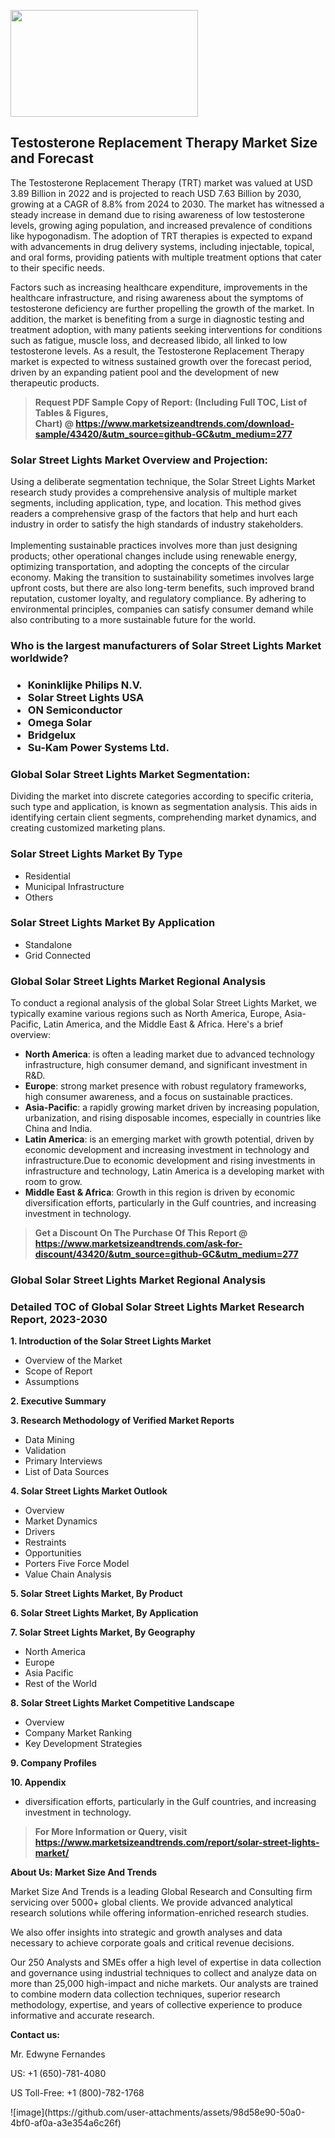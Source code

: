 <p><img class="alignnone size-medium wp-image-20088" src="https://ffe5etoiles.com/wp-content/uploads/2024/12/MST1-300x171.png" alt="" width="300" height="171" /></p><h2>Testosterone Replacement Therapy Market Size and Forecast</h2><p>The Testosterone Replacement Therapy (TRT) market was valued at USD 3.89 Billion in 2022 and is projected to reach USD 7.63 Billion by 2030, growing at a CAGR of 8.8% from 2024 to 2030. The market has witnessed a steady increase in demand due to rising awareness of low testosterone levels, growing aging population, and increased prevalence of conditions like hypogonadism. The adoption of TRT therapies is expected to expand with advancements in drug delivery systems, including injectable, topical, and oral forms, providing patients with multiple treatment options that cater to their specific needs.</p><p>Factors such as increasing healthcare expenditure, improvements in the healthcare infrastructure, and rising awareness about the symptoms of testosterone deficiency are further propelling the growth of the market. In addition, the market is benefiting from a surge in diagnostic testing and treatment adoption, with many patients seeking interventions for conditions such as fatigue, muscle loss, and decreased libido, all linked to low testosterone levels. As a result, the Testosterone Replacement Therapy market is expected to witness sustained growth over the forecast period, driven by an expanding patient pool and the development of new therapeutic products.</p></p><blockquote id="" class=""><strong>Request PDF Sample Copy of Report: (Including Full TOC, List of Tables &amp; Figures, Chart)&nbsp;@&nbsp;<strong><a href="https://www.marketsizeandtrends.com/download-sample/43420/&utm_source=github-GC&utm_medium=277" target="_blank">https://www.marketsizeandtrends.com/download-sample/43420/&utm_source=github-GC&utm_medium=277</a></strong></strong></blockquote><h3 id="" class="">Solar Street Lights Market&nbsp;Overview and Projection:</h3><p id="" class="">Using a deliberate segmentation technique, the Solar Street Lights Market research study provides a comprehensive analysis of multiple market segments, including application, type, and location. This method gives readers a comprehensive grasp of the factors that help and hurt each industry in order to satisfy the high standards of industry stakeholders. <br /> <br />Implementing sustainable practices involves more than just designing products; other operational changes include using renewable energy, optimizing transportation, and adopting the concepts of the circular economy. Making the transition to sustainability sometimes involves large upfront costs, but there are also long-term benefits, such improved brand reputation, customer loyalty, and regulatory compliance. By adhering to environmental principles, companies can satisfy consumer demand while also contributing to a more sustainable future for the world.</p><h3 id="" class="">Who is the largest manufacturers of&nbsp;Solar Street Lights Market worldwide?</h3><h3 class=""><p><ul><li>Koninklijke Philips N.V. </li><li> Solar Street Lights USA </li><li> ON Semiconductor </li><li> Omega Solar </li><li> Bridgelux </li><li> Su-Kam Power Systems Ltd.</li></ul></p></h3><h3 id="" class="">Global&nbsp;Solar Street Lights Market Segmentation:</h3><p id="" class="">Dividing the market into discrete categories according to specific criteria, such type and application, is known as segmentation analysis. This aids in identifying certain client segments, comprehending market dynamics, and creating customized marketing plans.</p><h3 id="" class="">Solar Street Lights Market&nbsp;By Type</h3><p><p><ul><li>Residential </li><li> Municipal Infrastructure </li><li> Others</p></li></ul></p></p><h3 id="" class="">Solar Street Lights Market&nbsp;By Application</h3><p class=""><p><ul><li>Standalone </li><li> Grid Connected</li></ul></p></p><h3 id="" class="">Global Solar Street Lights Market Regional Analysis</h3><p id="" class="">To conduct a regional analysis of the global Solar Street Lights Market, we typically examine various regions such as North America, Europe, Asia-Pacific, Latin America, and the Middle East &amp; Africa. Here's a brief overview:</p><ul><li><strong>North America</strong>: is often a leading market due to advanced technology infrastructure, high consumer demand, and significant investment in R&amp;D.</li><li><strong>Europe</strong>: strong market presence with robust regulatory frameworks, high consumer awareness, and a focus on sustainable practices.</li><li><strong>Asia-Pacific</strong>: a rapidly growing market driven by increasing population, urbanization, and rising disposable incomes, especially in countries like China and India.</li><li><strong>Latin America</strong>: is an emerging market with growth potential, driven by economic development and increasing investment in technology and infrastructure.Due to economic development and rising investments in infrastructure and technology, Latin America is a developing market with room to grow.</li><li><strong>Middle East &amp; Africa</strong>: Growth in this region is driven by economic diversification efforts, particularly in the Gulf countries, and increasing investment in technology.</li></ul><blockquote id="" class=""><strong>Get a Discount On The Purchase Of This Report @ <strong><a href="https://www.marketsizeandtrends.com/ask-for-discount/43420/&utm_source=github-GC&utm_medium=277" target="_blank">https://www.marketsizeandtrends.com/ask-for-discount/43420/&utm_source=github-GC&utm_medium=277</a></strong></strong></blockquote><h3 id="" class="">Global Solar Street Lights Market Regional Analysis</h3><h3 id="" class="">Detailed TOC of Global Solar Street Lights Market Research Report, 2023-2030</h3><p id="" class=""><strong>1. Introduction of the Solar Street Lights Market</strong></p><ul><li>Overview of the Market</li><li>Scope of Report</li><li>Assumptions</li></ul><p id="" class=""><strong>2. Executive Summary</strong></p><p id="" class=""><strong>3. Research Methodology of Verified Market Reports</strong></p><ul><li>Data Mining</li><li>Validation</li><li>Primary Interviews</li><li>List of Data Sources</li></ul><p id="" class=""><strong>4. Solar Street Lights Market Outlook</strong></p><ul><li>Overview</li><li>Market Dynamics</li><li>Drivers</li><li>Restraints</li><li>Opportunities</li><li>Porters Five Force Model</li><li>Value Chain Analysis</li></ul><p id="" class=""><strong>5. Solar Street Lights Market, By Product</strong></p><p id="" class=""><strong>6. Solar Street Lights Market, By Application</strong></p><p id="" class=""><strong>7. Solar Street Lights Market, By Geography</strong></p><ul><li>North America</li><li>Europe</li><li>Asia Pacific</li><li>Rest of the World</li></ul><p id="" class=""><strong>8. Solar Street Lights Market Competitive Landscape</strong></p><ul><li>Overview</li><li>Company Market Ranking</li><li>Key Development Strategies</li></ul><p id="" class=""><strong>9. Company Profiles</strong></p><p id="" class=""><strong>10. Appendix</strong></p><ul><li>diversification efforts, particularly in the Gulf countries, and increasing investment in technology.</li></ul><blockquote id="" class=""><strong>For More Information or Query, visit <strong><strong><a href="https://www.marketsizeandtrends.com/report/solar-street-lights-market/" target="_blank">https://www.marketsizeandtrends.com/report/solar-street-lights-market/</a></strong></strong></strong></blockquote><p id="" class=""><strong>About Us: Market Size And Trends</strong></p><p id="" class="">Market Size And Trends is a leading Global Research and Consulting firm servicing over 5000+ global clients. We provide advanced analytical research solutions while offering information-enriched research studies.</p><p id="" class="">We also offer insights into strategic and growth analyses and data necessary to achieve corporate goals and critical revenue decisions.</p><p id="" class="">Our 250 Analysts and SMEs offer a high level of expertise in data collection and governance using industrial techniques to collect and analyze data on more than 25,000 high-impact and niche markets. Our analysts are trained to combine modern data collection techniques, superior research methodology, expertise, and years of collective experience to produce informative and accurate research.</p><p id="" class=""><strong>Contact us:</strong></p><p id="" class="">Mr. Edwyne Fernandes</p><p id="" class="">US: +1 (650)-781-4080</p><p id="" class="">US Toll-Free: +1 (800)-782-1768</p>
![image](https://github.com/user-attachments/assets/98d58e90-50a0-4bf0-af0a-a3e354a6c26f)
